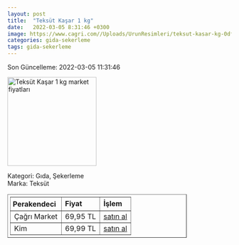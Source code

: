 ```yaml
---
layout: post
title:  "Teksüt Kaşar 1 kg"
date:   2022-03-05 8:31:46 +0300
image: https://www.cagri.com//Uploads/UrunResimleri/teksut-kasar-kg-0df096.jpg
categories: gida-sekerleme
tags: gida-sekerleme
---
```


Son Güncelleme: 2022-03-05 11:31:46

<img src="https://www.cagri.com//Uploads/UrunResimleri/teksut-kasar-kg-0df096.jpg" width="200" alt="Teksüt Kaşar 1 kg market fiyatları" />

Kategori: Gıda, Şekerleme
<br />
Marka: Teksüt

<table border="1" style="padding: 5px;width:80%;">
  <tr>
    <td style="padding: 5px;"><strong>Perakendeci</strong></td>
    <td><strong>Fiyat</strong></td>
    <td><strong>İşlem</strong></td>
  </tr>
  <tr>
              <td>Çağrı Market</td>
              <td>69,95 TL</td>
              <td><a target="_blank" href="https://www.cagri.com/teksut-kasar-kg">satın al</a></td>
            </tr><tr>
              <td>Kim</td>
              <td>69,99 TL</td>
              <td><a target="_blank" href="https://www.kimgeldi.com/teksut-tost-kasar-peyniri-kg">satın al</a></td>
            </tr>
</table>
